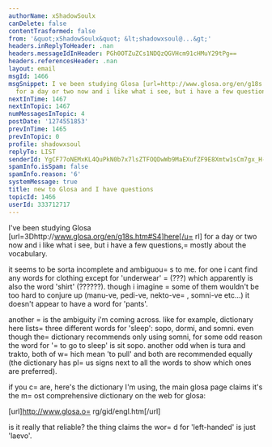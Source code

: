 ```yaml
---
authorName: xShadowSoulx
canDelete: false
contentTrasformed: false
from: '&quot;xShadowSoulx&quot; &lt;shadowxsoul@...&gt;'
headers.inReplyToHeader: .nan
headers.messageIdInHeader: PGh0OTZuZCs1NDQzQGVHcm91cHMuY29tPg==
headers.referencesHeader: .nan
layout: email
msgId: 1466
msgSnippet: I ve been studying Glosa [url=http://www.glosa.org/en/g18s.htm#S4]here[/url]
  for a day or two now and i like what i see, but i have a few questions, mostly
nextInTime: 1467
nextInTopic: 1467
numMessagesInTopic: 4
postDate: '1274551853'
prevInTime: 1465
prevInTopic: 0
profile: shadowxsoul
replyTo: LIST
senderId: YgCF77oNEMxKL4QuPkN0b7x7lsZTFOQDwWb9MaEXufZF9E8Xmtw1sCm7gx_H-mVW7oStJZOrMVOI0TYdFdsfmEYldQFBXbDQYdrwJ7k
spamInfo.isSpam: false
spamInfo.reason: '6'
systemMessage: true
title: new to Glosa and I have questions
topicId: 1466
userId: 333712717
---
```


I've been studying Glosa [url=3Dhttp://www.glosa.org/en/g18s.htm#S4]here[/u=
rl] for a day or two now and i like what i see, but i have a few questions,=
 mostly about the vocabulary.

it seems to be sorta incomplete and ambiguou=
s to me. for one i cant find any words for clothing except for 'underwear' =
(???) which apparently is also the word 'shirt' (??????). though i imagine =
some of them wouldn't be too hard to conjure up (manu-ve, pedi-ve, nekto-ve=
, somni-ve etc...) it doesn't appear to have a word for 'pants'. 

another =
is the ambiguity i'm coming across. like for example, dictionary here lists=
 three different words for 'sleep': sopo, dormi, and somni. even though the=
 dictionary recommends only using somni, for some odd reason the word for '=
to go to sleep' is sit sopo. another odd when is tura and trakto, both of w=
hich mean 'to pull' and both are recommended equally (the dictionary has pl=
us signs next to all the words to show which ones are preferred).

if you c=
are, here's the dictionary I'm using, the main glosa page claims it's the m=
ost comprehensive dictionary on the web for glosa:

[url]http://www.glosa.o=
rg/gid/engl.htm[/url]

is it really that reliable? the thing claims the wor=
d for 'left-handed' is just 'laevo'.



